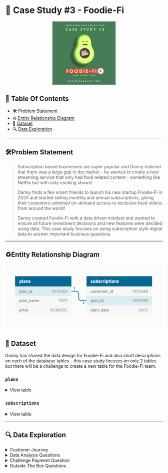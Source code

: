 # 🥑 Case Study #3 - Foodie-Fi
<p align="center">
<img src="https://github.com/seeam1026/SQL-data-exploration/blob/main/IMG/case%20study%203.png" width=40% height=40%>

## 📕 Table Of Contents
  - 🛠️ [Problem Statement](#problem-statement)
  - ♻️ [Entity Relationship Diagram](#entity-relationship-diagram)
  - 📂 [Dataset](#-dataset)
  - 🔍 [Data Exploration](#-data-exploration)

---

## 🛠Problem Statement

>Subscription based businesses are super popular and Danny realised that there was a large gap in the market - he wanted to create a new streaming service that only had food related content - something like Netflix but with only cooking shows!
>
>Danny finds a few smart friends to launch his new startup Foodie-Fi in 2020 and started selling monthly and annual subscriptions, giving their customers unlimited on-demand access to exclusive food videos from around the world!
>
>Danny created Foodie-Fi with a data driven mindset and wanted to ensure all future investment decisions and new features were decided using data. This case study focuses on using subscription style digital data to answer important business questions.

---

## ♻Entity Relationship Diagram

<p align="center">
<img src="https://github.com/seeam1026/SQL-data-exploration/blob/main/Case%20Study%20-%20Foodie-Fi/case-study-3-erd.png">
  
## 📂 Dataset

Danny has shared the data design for Foodie-Fi and also short descriptions on each of the database tables - this case study focuses on only 2 tables but there will be a challenge to create a new table for the Foodie-Fi team.

### **```plans```**
<details>
<summary>
View table
</summary>

Customers can choose which plans to join Foodie-Fi when they first sign up.

Basic plan customers have limited access and can only stream their videos and is only available monthly at $9.90

Pro plan customers have no watch time limits and are able to download videos for offline viewing. Pro plans start at $19.90 a month or $199 for an annual subscription.

Customers can sign up to an initial 7 day free trial will automatically continue with the pro monthly subscription plan unless they cancel, downgrade to basic or upgrade to an annual pro plan at any point during the trial.

When customers cancel their Foodie-Fi service - they will have a churn plan record with a null **```price```** but their plan will continue until the end of the billing period.

| plan_id | plan_name     | price  |
| ------- | ------------- | ------ |
| 0       | trial         | 0.00   |
| 1       | basic monthly | 9.90   |
| 2       | pro monthly   | 19.90  |
| 3       | pro annual    | 199.00 |
| 4       | churn         |        |

</details>

### **```subscriptions```**

<details>
<summary>
View table
</summary>
  
Customer subscriptions show the exact date where their specific **```plan_id```** starts.

If customers downgrade from a pro plan or cancel their subscription - the higher plan will remain in place until the period is over - the **```start_date```** in the **```subscriptions```** table will reflect the date that the actual plan changes.

When customers upgrade their account from a basic plan to a pro or annual pro plan - the higher plan will take effect straightaway.

When customers churn - they will keep their access until the end of their current billing period but the **```start_date```** will be technically the day they decided to cancel their service.

*Below is a sample of the top 10 rows of the **```foodie_fi.subscriptions```***

| customer_id | plan_id | start_date |
| ----------- | ------- | ---------- |
| 1           | 0       | 2020-08-01 |
| 1           | 1       | 2020-08-08 |
| 2           | 0       | 2020-09-20 |
| 2           | 3       | 2020-09-27 |
| 3           | 0       | 2020-01-13 |
| 3           | 1       | 2020-01-20 |
| 4           | 0       | 2020-01-17 |
| 4           | 1       | 2020-01-24 |
| 4           | 4       | 2020-04-21 |
| 5           | 0       | 2020-08-03 |

</details>

---

## 🔍 Data Exploration
<details>
<summary> 
Customer Journey
</summary>

### **Based off the 8 sample customers provided in the sample from the subscriptions table, write a brief description about each customer’s onboarding journey. Try to keep it as short as possible - you may also want to run some sort of join to make your explanations a bit easier!**

```SQL
    SELECT customer_id, s.plan_id, plan_name, start_date
    FROM foodie_fi.subscriptions s
    JOIN plans
    ON plans.plan_id = s.plan_id
    WHERE customer_id < 9
    ORDER BY customer_id, start_date;
```
>Output

| customer_id | plan_id | plan_name     | start_date |
| ----------- | ------- | ------------- | ---------- |
| 1           | 0       | trial         | 2020-08-01 |
| 1           | 1       | basic monthly | 2020-08-08 |
| 2           | 0       | trial         | 2020-09-20 |
| 2           | 3       | pro annual    | 2020-09-27 |
| 3           | 0       | trial         | 2020-01-13 |
| 3           | 1       | basic monthly | 2020-01-20 |
| 4           | 0       | trial         | 2020-01-17 |
| 4           | 1       | basic monthly | 2020-01-24 |
| 4           | 4       | churn         | 2020-04-21 |
| 5           | 0       | trial         | 2020-08-03 |
| 5           | 1       | basic monthly | 2020-08-10 |
| 6           | 0       | trial         | 2020-12-23 |
| 6           | 1       | basic monthly | 2020-12-30 |
| 6           | 4       | churn         | 2021-02-26 |
| 7           | 0       | trial         | 2020-02-05 |
| 7           | 1       | basic monthly | 2020-02-12 |
| 7           | 2       | pro monthly   | 2020-05-22 |
| 8           | 0       | trial         | 2020-06-11 |
| 8           | 1       | basic monthly | 2020-06-18 |
| 8           | 2       | pro monthly   | 2020-08-03 |

**Brief description about each customer’s onboarding journey:**

* Customer 1: Started with a trial on 2020-08-01, upgraded to a basic monthly plan on 2020-08-08.
* Customer 2: Began with a trial on 2020-09-20, transitioned to a pro annual plan on 2020-09-27.
* Customer 3: Initiated with a trial on 2020-01-13, moved to a basic monthly plan on 2020-01-20.
* Customer 4: Started with a trial on 2020-01-17, switched to a basic monthly plan on 2020-01-24, and churned on 2020-04-21.
* Customer 5: Began with a trial on 2020-08-03, upgraded to a basic monthly plan on 2020-08-10.
* Customer 6: Started with a trial on 2020-12-23, moved to a basic monthly plan on 2020-12-30, and churned on 2021-02-26.
* Customer 7: Started with a trial on 2020-02-05, transitioned to a basic monthly plan on 2020-02-12, and upgraded to a pro monthly plan on 2020-05-22.
* Customer 8: Began with a trial on 2020-06-11, upgraded to a basic monthly plan on 2020-06-18, and then switched to a pro monthly plan on 2020-08-03.

</details>

<details>
<summary> 
Data Analysis Questions
</summary>

### **Q1. How many customers has Foodie-Fi ever had?**
```SQL
SELECT COUNT(DISTINCT customer_id) AS total_customer
FROM subscriptions
```
>Output

| total_customer |
| -------------- |
| 1000           |

### **Q2. What is the monthly distribution of trial plan start_date values for our dataset - use the start of the month as the group by value**
```SQL
    SELECT DATE_TRUNC('month', start_date)::DATE AS start_month, COUNT(*) AS trial_count
    FROM subscriptions s
    JOIN plans
    ON plans.plan_id = s.plan_id
    WHERE plans.plan_name = 'trial'
    GROUP BY start_month
    ORDER BY start_month;
```
>Output

| start_month | trial_count |
| ----------- | ----------- |
| 2020-01-01  | 88          |
| 2020-02-01  | 68          |
| 2020-03-01  | 94          |
| 2020-04-01  | 81          |
| 2020-05-01  | 88          |
| 2020-06-01  | 79          |
| 2020-07-01  | 89          |
| 2020-08-01  | 88          |
| 2020-09-01  | 87          |
| 2020-10-01  | 79          |
| 2020-11-01  | 75          |
| 2020-12-01  | 84          |

### **Q3. What plan start_date values occur after the year 2020 for our dataset? Show the breakdown by count of events for each plan_name**
```SQL
    SELECT plan_name, COUNT(*) AS total_event
    FROM subscriptions s
    JOIN plans 
    ON plans.plan_id = s.plan_id
    WHERE EXTRACT(YEAR FROM start_date) > 2020
    GROUP BY plan_name;
```
>Output

| plan_name     | total_event |
| ------------- | ----------- |
| pro annual    | 63          |
| churn         | 71          |
| pro monthly   | 60          |
| basic monthly | 8           |

### **Q4. What is the customer count and percentage of customers who have churned rounded to 1 decimal place?**
```SQL
    SELECT ROUND(COUNT(DISTINCT customer_id)/(SELECT COUNT(DISTINCT customer_id) FROM subscriptions)::DECIMAL*100.0, 2) AS churn_percentage
    FROM subscriptions s
    JOIN plans
    ON plans.plan_id = s.plan_id
    WHERE plan_name = 'churn';
```
>Output

| churn_percentage |
| ---------------- |
| 30.70            |
### **Q5. How many customers have churned straight after their initial free trial - what percentage is this rounded to the nearest whole number?**
```SQL
    WITH CTE AS (SELECT customer_id, plan_name, LEAD(plan_name) OVER(PARTITION BY customer_id ORDER BY start_date ROWS BETWEEN UNBOUNDED PRECEDING AND CURRENT ROW) AS following_plan
    FROM subscriptions s
    JOIN plans 
    ON plans.plan_id = s.plan_id)
    
    SELECT ROUND(100*COUNT(DISTINCT customer_id)/(SELECT COUNT(DISTINCT customer_id) FROM subscriptions)::DECIMAL) AS early_churn_percentage
    FROM CTE
    WHERE plan_name = 'trial' AND following_plan = 'churn';
```
>Output

| early_churn_percentage |
| ---------------------- |
| 9                      |

### **Q6. What is the number and percentage of customer plans after their initial free trial?**
```SQL
    WITH CTE AS (
      SELECT customer_id, start_date, plan_name, LEAD(plan_name) OVER(PARTITION BY customer_id ORDER BY start_date ROWS BETWEEN UNBOUNDED PRECEDING AND CURRENT ROW) AS next_plan 
      FROM subscriptions s
      JOIN plans 
      ON plans.plan_id = s.plan_id)
    
    SELECT next_plan, ROUND(100.0*COUNT(DISTINCT customer_id) / (SELECT COUNT(DISTINCT customer_id) FROM subscriptions), 1) AS percentage
    FROM CTE
    WHERE plan_name = 'trial' AND next_plan IS NOT NULL
    GROUP BY next_plan;
```
>Output

| next_plan     | percentage |
| ------------- | ---------- |
| basic monthly | 54.6       |
| churn         | 9.2        |
| pro annual    | 3.7        |
| pro monthly   | 32.5       |

### **Q7. What is the customer count and percentage breakdown of all 5 plan_name values at 2020-12-31?**
```SQL
    WITH CTE AS (
          SELECT 
          	customer_id, 
          	plan_name, 
          	start_date, 
          	LEAD(plan_name) OVER(PARTITION BY customer_id ORDER BY start_date) AS next_plan
          FROM subscriptions s
          JOIN plans 
          ON plans.plan_id = s.plan_id
          WHERE start_date <= '2020-12-31')
          
        SELECT 
        	plan_name, 
            COUNT(DISTINCT customer_id) AS customer_count, 
            ROUND(100.0*COUNT(DISTINCT customer_id)/ (
              SELECT COUNT(DISTINCT customer_id) 
              FROM subscriptions)::DECIMAL, 1) AS percentage
        FROM CTE
        WHERE next_plan IS  NULL
        GROUP BY plan_name;
```
>Output

| plan_name     | customer_count | percentage |
| ------------- | -------------- | ---------- |
| basic monthly | 224            | 22.4       |
| churn         | 236            | 23.6       |
| pro annual    | 195            | 19.5       |
| pro monthly   | 326            | 32.6       |
| trial         | 19             | 1.9        |

### **Q8. How many customers have upgraded to an annual plan in 2020?**
```SQL
    WITH CTE AS (
      SELECT 
      	customer_id, 
      	start_date, 
      	plan_name, 
      	LEAD(start_date) OVER(PARTITION BY customer_id ORDER BY start_date) AS next_start_date,
      	LEAD(plan_name) OVER(PARTITION BY customer_id ORDER BY start_date) AS next_plan
      FROM subscriptions s
      JOIN plans
      ON plans.plan_id = s.plan_id)
      
      SELECT COUNT(DISTINCT customer_id) AS customer_count
      FROM CTE
      WHERE EXTRACT(YEAR FROM next_start_date) = 2020
      AND plan_name != next_plan
      AND next_plan = 'pro annual';
```
>Output

| customer_count |
| -------------- |
| 195            |


### **Q9. How many days on average does it take for a customer to an annual plan from the day they join Foodie-Fi?**
```SQL
    WITH annual_subs AS (
      SELECT 
      	customer_id, 
      	start_date AS pro_annual_date, 
      	plan_name, 
      	FIRST_VALUE(plan_name) OVER(PARTITION BY customer_id ORDER BY start_date) AS trial_plan,
      	FIRST_VALUE(start_date) OVER(PARTITION BY customer_id ORDER BY start_date) AS trial_start_date
      FROM subscriptions s
      JOIN plans
      ON plans.plan_id = s.plan_id )
    
    SELECT ROUND(AVG(pro_annual_date - trial_start_date), 1) AS avg_days
    FROM annual_subs
    WHERE plan_name = 'pro annual' AND trial_plan = 'trial';
```
>Output

| avg_days |
| -------- |
| 104.6    |

### **Q10. Can you further breakdown this average value into 30 day periods (i.e. 0-30 days, 31-60 days etc)***
```SQL
    WITH annual_subs AS (
      SELECT 
      	customer_id, 
      	start_date AS pro_annual_date, 
      	plan_name, 
      	FIRST_VALUE(plan_name) OVER(PARTITION BY customer_id ORDER BY start_date) AS trial_plan,
      	FIRST_VALUE(start_date) OVER(PARTITION BY customer_id ORDER BY start_date) AS trial_start_date
      FROM subscriptions s
      JOIN plans
      ON plans.plan_id = s.plan_id )
     
    SELECT 
    	CONCAT(FLOOR((pro_annual_date - trial_start_date)/30) * 30, ' - ', FLOOR((pro_annual_date - trial_start_date)/30) * 30 + 30, ' days') AS periods, 
        ROUND(AVG(pro_annual_date - trial_start_date), 1) AS avg_days
    FROM annual_subs
    WHERE plan_name = 'pro annual' AND trial_plan = 'trial'
    GROUP BY FLOOR((pro_annual_date - trial_start_date)/30);
```
>Output

| periods        | avg_days |
| -------------- | -------- |
| 0 - 30 days    | 9.5      |
| 30 - 60 days   | 41.8     |
| 60 - 90 days   | 70.9     |
| 90 - 120 days  | 99.8     |
| 120 - 150 days | 133.0    |
| 150 - 180 days | 161.5    |
| 180 - 210 days | 190.3    |
| 210 - 240 days | 224.3    |
| 240 - 270 days | 257.2    |
| 270 - 300 days | 285.0    |
| 300 - 330 days | 327.0    |
| 330 - 360 days | 346.0    |

### **Q11. How many customers downgraded from a pro monthly to a basic monthly plan in 2020?**
```SQL
    WITH cte_subs AS (
      SELECT 
      	customer_id, 
      	plan_name, 
      	start_date, 
      	LEAD(plan_name) OVER(PARTITION BY customer_id ORDER BY start_date) AS next_plan,
      	LEAD(start_date) OVER(PARTITION BY customer_id ORDER BY start_date) AS next_subs_date
      FROM subscriptions s
      JOIN plans
      ON plans.plan_id = s.plan_id)
    
    SELECT COUNT(customer_id) AS downgrade_count
    FROM cte_subs
    WHERE EXTRACT (YEAR FROM next_subs_date) = 2020
    AND plan_name = 'pro annual' AND next_plan = 'basic monthly'
```
>Output

| downgrade_count |
| --------------- |
| 0               |

</details>

<details>
<summary> 
Challenge Payment Question
</summary>
  
The Foodie-Fi team wants you to create a new payments table for the year 2020 that includes amounts paid by each customer in the subscriptions table with the following requirements:

* monthly payments always occur on the same day of month as the original start_date of any monthly paid plan
* upgrades from basic to monthly or pro plans are reduced by the current paid amount in that month and start immediately
* upgrades from pro monthly to pro annual are paid at the end of the current billing period and also starts at the end of the month period
* once a customer churns they will no longer make payments
```SQL
```
>Output

</details>

<details>
  <summary>
    Outside The Box Questions
  </summary>
  
</details>
